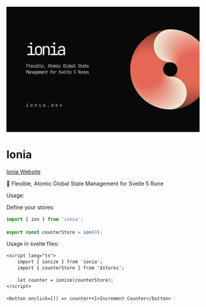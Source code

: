 ![ParachutesAI](static/ionia.jpg)

# Ionia
[Ionia Website](https://ionia.dev)

📃 Flexible, Atomic Global State Management for Svelte 5 Rune

Usage:

Define your stores:

```typescript
import { ion } from 'ionia';

export const counterStore = ion(0);
```

Usage in svelte files:

```svelte
<script lang="ts">
 	import { ionize } from 'ionia';
	import { counterStore } from '$stores';

	let counter = ionize(counterStore);
</script>

<button onclick={() => counter++}>Increment Counter</button>
```
